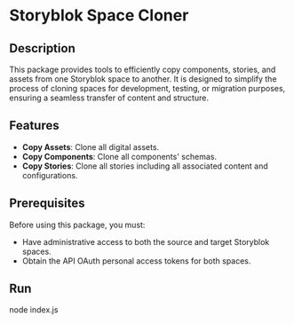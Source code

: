 # Storyblok Space Cloner

## Description
This package provides tools to efficiently copy components, stories, and assets from one Storyblok space to another. It is designed to simplify the process of cloning spaces for development, testing, or migration purposes, ensuring a seamless transfer of content and structure.

## Features
- **Copy Assets**: Clone all digital assets.
- **Copy Components**: Clone all components' schemas.
- **Copy Stories**: Clone all stories including all associated content and configurations.

## Prerequisites
Before using this package, you must:
- Have administrative access to both the source and target Storyblok spaces.
- Obtain the API OAuth personal access tokens for both spaces.

## Run
node index.js
